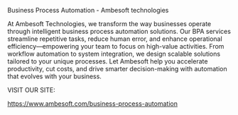 Business Process Automation - Ambesoft technologies

At Ambesoft Technologies, we transform the way businesses operate through intelligent business process automation solutions. Our BPA services streamline repetitive tasks, reduce human error, and enhance operational efficiency—empowering your team to focus on high-value activities. From workflow automation to system integration, we design scalable solutions tailored to your unique processes. Let Ambesoft help you accelerate productivity, cut costs, and drive smarter decision-making with automation that evolves with your business.

VISIT OUR SITE:
	
https://www.ambesoft.com/business-process-automation
